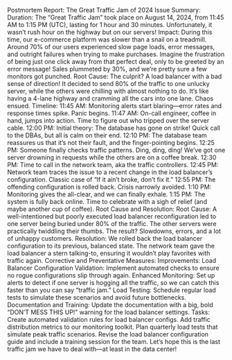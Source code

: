 Postmortem Report: The Great Traffic Jam of 2024
Issue Summary:
Duration:
The “Great Traffic Jam” took place on August 14, 2024, from 11:45 AM to 1:15 PM (UTC), lasting for 1 hour and 30 minutes. Unfortunately, it wasn’t rush hour on the highway but on our servers!
Impact:
During this time, our e-commerce platform was slower than a snail on a treadmill. Around 70% of our users experienced slow page loads, error messages, and outright failures when trying to make purchases. Imagine the frustration of being just one click away from that perfect deal, only to be greeted by an error message! Sales plummeted by 30%, and we’re pretty sure a few monitors got punched.
Root Cause:
The culprit? A load balancer with a bad sense of direction! It decided to send 80% of the traffic to one unlucky server, while the others were chilling with almost nothing to do. It’s like having a 4-lane highway and cramming all the cars into one lane. Chaos ensued.
Timeline:
11:45 AM: Monitoring alerts start blaring—error rates and response times spike. Panic begins.
11:47 AM: On-call engineer, coffee in hand, jumps into action. Time to figure out who tripped over the server cable.
12:00 PM: Initial theory: The database has gone on strike! Quick call to the DBAs, but all is calm on their end.
12:10 PM: The database team reassures us that it’s not their fault, and the finger-pointing begins.
12:25 PM: Someone finally checks traffic patterns. Ding, ding, ding! We’ve got one server drowning in requests while the others are on a coffee break.
12:30 PM: Time to call in the network team, aka the traffic controllers.
12:45 PM: Network team traces the issue to a recent change in the load balancer’s configuration. Classic case of “If it ain’t broke, don’t fix it.”
12:55 PM: The offending configuration is rolled back. Crisis narrowly avoided.
1:10 PM: Monitoring gives the all-clear, and we can finally exhale.
1:15 PM: The system is fully back online. Time to celebrate with a sigh of relief (and maybe another cup of coffee).
Root Cause and Resolution:
Root Cause:
A well-intentioned but poorly executed load balancer reconfiguration led to one server being buried under 80% of the traffic. The other servers were practically twiddling their thumbs. The result? Slowdowns, errors, and a lot of unhappy customers.
Resolution:
We rolled back the load balancer configuration to its previous, balanced state. The network team gave the load balancer a stern talking-to, ensuring it wouldn’t play favorites with traffic again.
Corrective and Preventative Measures:
Improvements:
Load Balancer Configuration Validation: Implement automated checks to ensure no rogue configurations slip through again.
Enhanced Monitoring: Set up alerts to detect if one server is hogging all the traffic, so we can catch this faster than you can say “traffic jam.”
Load Testing: Schedule regular load tests to simulate these scenarios and avoid future bottlenecks.
Documentation and Training: Update the documentation with a big, bold “DON’T MESS THIS UP!” warning for the load balancer settings.
Tasks:
Create automated validation rules for load balancer configs.
Add traffic distribution metrics to our monitoring toolkit.
Plan quarterly load tests that simulate peak traffic scenarios.
Revise the load balancer configuration guide and include a training session for the team.
Let’s hope this is the last traffic jam we have to deal with—at least in the data center!

